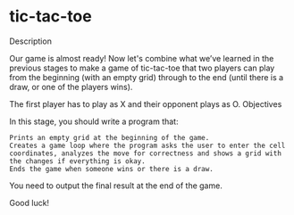 # tic-tac-toe
Description

Our game is almost ready! Now let's combine what we’ve learned in the previous stages to make a game of tic-tac-toe that two players can play from the beginning (with an empty grid) through to the end (until there is a draw, or one of the players wins).

The first player has to play as X and their opponent plays as O.
Objectives

In this stage, you should write a program that:

    Prints an empty grid at the beginning of the game.
    Creates a game loop where the program asks the user to enter the cell coordinates, analyzes the move for correctness and shows a grid with the changes if everything is okay.
    Ends the game when someone wins or there is a draw.

You need to output the final result at the end of the game.

Good luck!
